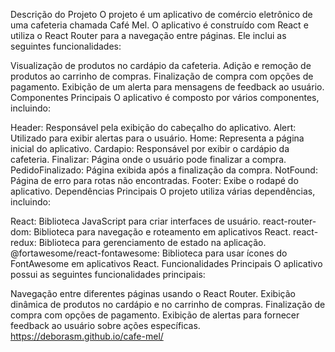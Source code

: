 Descrição do Projeto
O projeto é um aplicativo de comércio eletrônico de uma cafeteria chamada Café Mel. O aplicativo é construído com React e utiliza o React Router para a navegação entre páginas. Ele inclui as seguintes funcionalidades:

Visualização de produtos no cardápio da cafeteria.
Adição e remoção de produtos ao carrinho de compras.
Finalização de compra com opções de pagamento.
Exibição de um alerta para mensagens de feedback ao usuário.
Componentes Principais
O aplicativo é composto por vários componentes, incluindo:

Header: Responsável pela exibição do cabeçalho do aplicativo.
Alert: Utilizado para exibir alertas para o usuário.
Home: Representa a página inicial do aplicativo.
Cardapio: Responsável por exibir o cardápio da cafeteria.
Finalizar: Página onde o usuário pode finalizar a compra.
PedidoFinalizado: Página exibida após a finalização da compra.
NotFound: Página de erro para rotas não encontradas.
Footer: Exibe o rodapé do aplicativo.
Dependências Principais
O projeto utiliza várias dependências, incluindo:

React: Biblioteca JavaScript para criar interfaces de usuário.
react-router-dom: Biblioteca para navegação e roteamento em aplicativos React.
react-redux: Biblioteca para gerenciamento de estado na aplicação.
@fortawesome/react-fontawesome: Biblioteca para usar ícones do FontAwesome em aplicativos React.
Funcionalidades Principais
O aplicativo possui as seguintes funcionalidades principais:

Navegação entre diferentes páginas usando o React Router.
Exibição dinâmica de produtos no cardápio e no carrinho de compras.
Finalização de compra com opções de pagamento.
Exibição de alertas para fornecer feedback ao usuário sobre ações específicas.
https://deborasm.github.io/cafe-mel/
